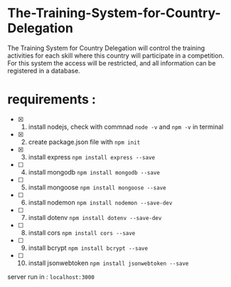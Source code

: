 # The-Training-System-for-Country-Delegation
The Training System for Country Delegation will control the training activities for each skill where this country will participate in a competition. For this system the access will be restricted, and all information can be registered in a database.

# requirements :
- [x] 1. install nodejs, check with commnad `node -v` and `npm -v` in terminal
- [x] 2. create package.json file with `npm init`
- [x] 3. install express `npm install express --save`
- [ ] 4. install mongodb `npm install mongodb --save`
- [ ] 5. install mongoose `npm install mongoose --save`
- [ ] 6. install nodemon `npm install nodemon --save-dev`
- [ ] 7. install dotenv `npm install dotenv --save-dev`
- [ ] 8. install cors `npm install cors --save`
- [ ] 9. install bcrypt `npm install bcrypt --save`
- [ ] 10. install jsonwebtoken `npm install jsonwebtoken --save`


server run in : `localhost:3000`